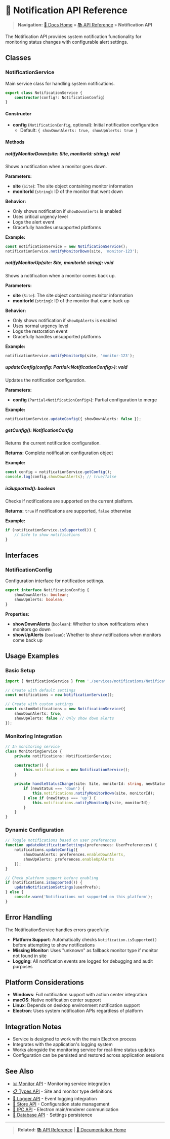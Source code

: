 # 🔔 Notification API Reference

> **Navigation:** [📖 Docs Home](../README) » [📚 API Reference](README/) » **Notification API**

The Notification API provides system notification functionality for monitoring status changes with configurable alert settings.

## Classes

### NotificationService

Main service class for handling system notifications.

```typescript
export class NotificationService {
    constructor(config?: NotificationConfig)
}
```

#### Constructor

- **config** (`NotificationConfig`, optional): Initial notification configuration
  - Default: `{ showDownAlerts: true, showUpAlerts: true }`

#### Methods

##### notifyMonitorDown(site: Site, monitorId: string): void

Shows a notification when a monitor goes down.

**Parameters:**

- **site** (`Site`): The site object containing monitor information
- **monitorId** (`string`): ID of the monitor that went down

**Behavior:**

- Only shows notification if `showDownAlerts` is enabled
- Uses critical urgency level
- Logs the alert event
- Gracefully handles unsupported platforms

**Example:**

```typescript
const notificationService = new NotificationService();
notificationService.notifyMonitorDown(site, 'monitor-123');
```

##### notifyMonitorUp(site: Site, monitorId: string): void

Shows a notification when a monitor comes back up.

**Parameters:**

- **site** (`Site`): The site object containing monitor information
- **monitorId** (`string`): ID of the monitor that came back up

**Behavior:**

- Only shows notification if `showUpAlerts` is enabled
- Uses normal urgency level
- Logs the restoration event
- Gracefully handles unsupported platforms

**Example:**

```typescript
notificationService.notifyMonitorUp(site, 'monitor-123');
```

##### updateConfig(config: Partial&lt;NotificationConfig&gt;): void

Updates the notification configuration.

**Parameters:**

- **config** (`Partial<NotificationConfig>`): Partial configuration to merge

**Example:**

```typescript
notificationService.updateConfig({ showDownAlerts: false });
```

##### getConfig(): NotificationConfig

Returns the current notification configuration.

**Returns:** Complete notification configuration object

**Example:**

```typescript
const config = notificationService.getConfig();
console.log(config.showDownAlerts); // true/false
```

##### isSupported(): boolean

Checks if notifications are supported on the current platform.

**Returns:** `true` if notifications are supported, `false` otherwise

**Example:**

```typescript
if (notificationService.isSupported()) {
    // Safe to show notifications
}
```

## Interfaces

### NotificationConfig

Configuration interface for notification settings.

```typescript
export interface NotificationConfig {
    showDownAlerts: boolean;
    showUpAlerts: boolean;
}
```

**Properties:**

- **showDownAlerts** (`boolean`): Whether to show notifications when monitors go down
- **showUpAlerts** (`boolean`): Whether to show notifications when monitors come back up

## Usage Examples

### Basic Setup

```typescript
import { NotificationService } from './services/notifications/NotificationService';

// Create with default settings
const notifications = new NotificationService();

// Create with custom settings
const customNotifications = new NotificationService({
    showDownAlerts: true,
    showUpAlerts: false // Only show down alerts
});
```

### Monitoring Integration

```typescript
// In monitoring service
class MonitoringService {
    private notifications: NotificationService;

    constructor() {
        this.notifications = new NotificationService();
    }

    private handleStatusChange(site: Site, monitorId: string, newStatus: string) {
        if (newStatus === 'down') {
            this.notifications.notifyMonitorDown(site, monitorId);
        } else if (newStatus === 'up') {
            this.notifications.notifyMonitorUp(site, monitorId);
        }
    }
}
```

### Dynamic Configuration

```typescript
// Toggle notifications based on user preferences
function updateNotificationSettings(preferences: UserPreferences) {
    notifications.updateConfig({
        showDownAlerts: preferences.enableDownAlerts,
        showUpAlerts: preferences.enableUpAlerts
    });
}

// Check platform support before enabling
if (notifications.isSupported()) {
    updateNotificationSettings(userPrefs);
} else {
    console.warn('Notifications not supported on this platform');
}
```

## Error Handling

The NotificationService handles errors gracefully:

- **Platform Support**: Automatically checks `Notification.isSupported()` before attempting to show notifications
- **Missing Monitor**: Uses "unknown" as fallback monitor type if monitor not found in site
- **Logging**: All notification events are logged for debugging and audit purposes

## Platform Considerations

- **Windows**: Full notification support with action center integration
- **macOS**: Native notification center support
- **Linux**: Depends on desktop environment notification support
- **Electron**: Uses system notification APIs regardless of platform

## Integration Notes

- Service is designed to work with the main Electron process
- Integrates with the application's logging system
- Works alongside the monitoring service for real-time status updates
- Configuration can be persisted and restored across application sessions

## See Also

- [📊 Monitor API](monitor-api/) - Monitoring service integration
- [📋 Types API](types-api/) - Site and monitor type definitions
- [📝 Logger API](logger-api/) - Event logging integration
- [🏪 Store API](store-api/) - Configuration state management
- [🔗 IPC API](ipc-api/) - Electron main/renderer communication
- [💾 Database API](database-api/) - Settings persistence

---

> **Related:** [📚 API Reference](README/) | [📖 Documentation Home](../README)

